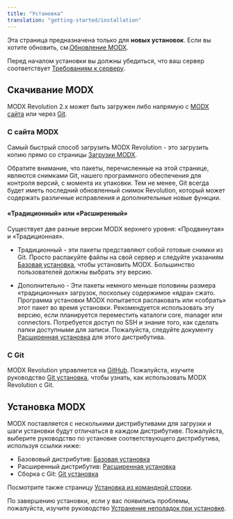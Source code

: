 ```yaml
---
title: "Установка"
translation: "getting-started/installation"
---
```


Эта страница предназначена только для **новых установок**. Если вы хотите обновить, см.[Обновление MODX](getting-started/maintenance/upgrading "Обновление MODX").

Перед началом установки вы должны убедиться, что ваш сервер соответствует [Требованиям к серверу](getting-started/server-requirements "Требования к серверу").

## Скачивание MODX

MODX Revolution 2.x может быть загружен либо напрямую с [MODX сайта](https://modx.com/download) или через [Git](http://github.com/modxcms).

### С сайта MODX

Самый быстрый способ загрузить MODX Revolution - это загрузить копию прямо со страницы [Загрузки MODX](https://modx.com/download/).

Обратите внимание, что пакеты, перечисленные на этой странице, являются снимками Git, нашего программного обеспечения для контроля версий, с момента их упаковки. Тем не менее, Git всегда будет иметь последний обновленный снимок Revolution, который может содержать различные исправления и дополнительные новые функции.

#### «Традиционный» или «Расширенный»

Существует две разные версии MODX верхнего уровня: «Продвинутая» и «Традиционная».

- Традиционный - эти пакеты представляют собой готовые снимки из Git. Просто распакуйте файлы на свой сервер и следуйте указаниям [Базовая установка](getting-started/installation/standard "Базовая установка"), чтобы установить MODX. Большинство пользователей должны выбрать эту версию.

- Дополнительно - Эти пакеты немного меньше половины размера «традиционных» загрузок, поскольку содержимое «ядра» сжато. Программа установки MODX попытается распаковать или «собрать» этот пакет во время установки. Рекомендуется использовать эту версию, если планируется переместить каталоги core, manager или connectors. Потребуется доступ по SSH и знание того, как сделать папки доступными для записи. Пожалуйста, следуйте документу [Расширенная установка](getting-started/installation/advanced "Расширенная установка") для этого дистрибутива.

### С Git

MODX Revolution управляется на [GitHub](http://github.com/modxcms). Пожалуйста, изучите руководство [Git установка](getting-started/installation/git "Git установка"), чтобы узнать, как использовать MODX Revolution с Git.

## Установка MODX

MODX поставляется с несколькими дистрибутивами для загрузки и шаги установки будут отличаться в каждом дистрибутиве. Пожалуйста, выберите руководство по установке соответствующего дистрибутива, используя ссылки ниже:

- Базововый дистрибутив: [Базовая установка](getting-started/installation/standard "Базовая установка")
- Расширенный дистрибутив: [Расширенная установка](getting-started/installation/advanced "Расширенная установка")
- Сборка с Git: [Git установка](getting-started/installation/git "Git установка")

Посмотрите также страницу [Установка из командной строки](getting-started/installation/cli "Установка из командной строки").

По завершению установки, если у вас появились проблемы, пожалуйста, изучите руководство [Устранение неполадок при установке](getting-started/installation/troubleshooting "Устранение неполадок при установке").

